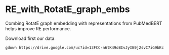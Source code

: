 # RE_with_RotatE_graph_embs

Combing RotatE graph embedding with representations from PubMedBERT helps improve RE performance.

Download first our data:
```
gdown https://drive.google.com/uc?id=13FCC-n6tK49oBIvJyIB9j2svC7iG9bKc
```
